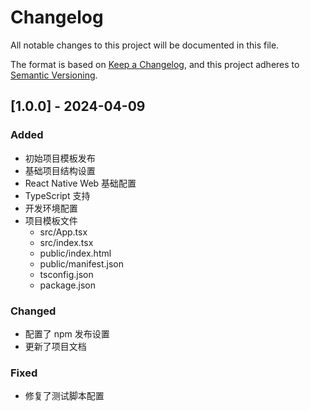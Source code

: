 # Changelog

All notable changes to this project will be documented in this file.

The format is based on [Keep a Changelog](https://keepachangelog.com/en/1.0.0/),
and this project adheres to [Semantic Versioning](https://semver.org/spec/v2.0.0.html).

## [1.0.0] - 2024-04-09

### Added
- 初始项目模板发布
- 基础项目结构设置
- React Native Web 基础配置
- TypeScript 支持
- 开发环境配置
- 项目模板文件
  - src/App.tsx
  - src/index.tsx
  - public/index.html
  - public/manifest.json
  - tsconfig.json
  - package.json

### Changed
- 配置了 npm 发布设置
- 更新了项目文档

### Fixed
- 修复了测试脚本配置 